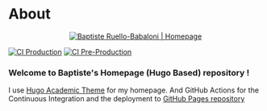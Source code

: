 # About

<p align="center"><a href="https://brbabaloni.github.io" target="_blank" rel="noopener"><img src="https://brbabaloni.github.io/authors/brbabaloni/avatar_hu81f30a7a59f3022df0190f92cf907454_551852_270x270_fill_lanczos_center_3.png" alt="Baptiste Ruello-Babaloni | Homepage"></a></p>

[![CI Production](https://github.com/brbabaloni/brbabaloni-homepage/actions/workflows/main.yml/badge.svg?branch=production)](https://github.com/brbabaloni/brbabaloni-homepage/actions/workflows/production.yml) [![CI Pre-Production](https://github.com/brbabaloni/brbabaloni-homepage/actions/workflows/main.yml/badge.svg?branch=production)](https://github.com/brbabaloni/brbabaloni-homepage/actions/workflows/pre-production.yml)

### Welcome to Baptiste's Homepage (Hugo Based) repository !

I use [Hugo Academic Theme](https://github.com/wowchemy/starter-hugo-academic) for my homepage. And GitHub Actions for the Continuous Integration and the deployment to [GitHub Pages repository](https://github.com/brbabaloni/brbabaloni.github.io)
